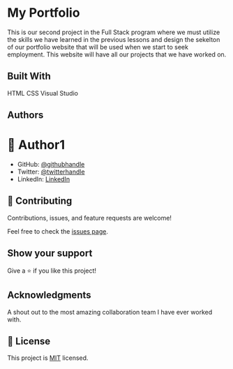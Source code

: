 
# My Portfolio

This is our second project in the Full Stack program where we must utilize the skills we have learned in the previous lessons and design the sekelton of our portfolio website that will be used when we start to seek employment. This website will have all our projects that we have worked on.


## Built With

HTML
CSS
Visual Studio


## Authors

👤 **Author1**
=======

- GitHub: [@githubhandle](https://github.com/TechoAndy)
- Twitter: [@twitterhandle](http://www.linkedin.com/in/andrea-diegaardt-110203116)
- LinkedIn: [LinkedIn](https://linkedin.com/in/http://www.linkedin.com/in/andrea-diegaardt-110203116)


## 🤝 Contributing

Contributions, issues, and feature requests are welcome!

Feel free to check the [issues page](../../issues/).

## Show your support

Give a ⭐️ if you like this project!

## Acknowledgments


A shout out to the most amazing collaboration team I have ever worked with.

## 📝 License

This project is [MIT](./LICENSE) licensed.

